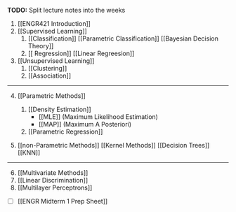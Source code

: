 **TODO:** Split lecture notes into the weeks

1.  [[ENGR421 Introduction]]
2. [[Supervised Learning]]
	1. [[Classification]]
	    [[Parametric Classification]]
		    [[Bayesian Decision Theory]]
	1. [[ Regression]]
	     [[Linear Regreesion]]
1. [[Unsupervised Learning]]
	1. [[Clustering]]
	2. [[Association]]
----
4. [[Parametric Methods]]
	1. [[Density Estimation]]
		- [[MLE]] (Maximum Likelihood Estimation)
		- [[MAP]] (Maximum A Posteriori)
	2. [[Parametric Regression]]

1. [[non-Parametric Methods]]
	[[Kernel Methods]]
	[[Decision Trees]]
	[[KNN]]
----
6. [[Multivariate Methods]]
7. [[Linear Discrimination]]
8. [[Multilayer Perceptrons]]
- [ ] [[ENGR Midterm 1 Prep Sheet]]
